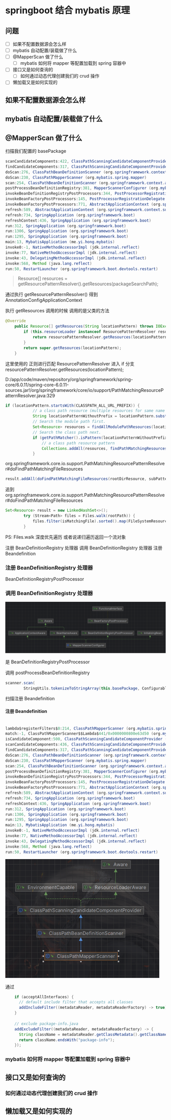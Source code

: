 # springboot 结合 mybatis 原理

## 问题

- [ ] 如果不配置数据源会怎么样
- [ ] mybatis 自动配置/装载做了什么
- [ ] @MapperScan 做了什么
  - [ ] mybatis 如何将 mapper 等配置加载到 spring 容器中
- [ ] 接口又是如何查询的
  - [ ] 如何通过动态代理创建我们的 crud 操作
- [ ] 懒加载又是如何实现的

## 如果不配置数据源会怎么样

## mybatis 自动配置/装载做了什么

## @MapperScan 做了什么

扫描我们配置的 basePackage

```java
scanCandidateComponents:422, ClassPathScanningCandidateComponentProvider (org.springframework.context.annotation)
findCandidateComponents:317, ClassPathScanningCandidateComponentProvider (org.springframework.context.annotation)
doScan:276, ClassPathBeanDefinitionScanner (org.springframework.context.annotation)
doScan:230, ClassPathMapperScanner (org.mybatis.spring.mapper)
scan:254, ClassPathBeanDefinitionScanner (org.springframework.context.annotation)
postProcessBeanDefinitionRegistry:381, MapperScannerConfigurer (org.mybatis.spring.mapper)
invokeBeanDefinitionRegistryPostProcessors:344, PostProcessorRegistrationDelegate (org.springframework.context.support)
invokeBeanFactoryPostProcessors:145, PostProcessorRegistrationDelegate (org.springframework.context.support)
invokeBeanFactoryPostProcessors:771, AbstractApplicationContext (org.springframework.context.support)
refresh:589, AbstractApplicationContext (org.springframework.context.support)
refresh:734, SpringApplication (org.springframework.boot)
refreshContext:436, SpringApplication (org.springframework.boot)
run:312, SpringApplication (org.springframework.boot)
run:1306, SpringApplication (org.springframework.boot)
run:1295, SpringApplication (org.springframework.boot)
main:13, MybatisApplication (me.yi.hong.mybatis)
invoke0:-1, NativeMethodAccessorImpl (jdk.internal.reflect)
invoke:77, NativeMethodAccessorImpl (jdk.internal.reflect)
invoke:43, DelegatingMethodAccessorImpl (jdk.internal.reflect)
invoke:568, Method (java.lang.reflect)
run:50, RestartLauncher (org.springframework.boot.devtools.restart)
```

> Resource[] resources = getResourcePatternResolver().getResources(packageSearchPath);

通过执行  getResourcePatternResolver() 得到 AnnotationConfigApplicationContext

执行 getResources 调用的时候 调用的是父类的方法

```java
@Override
    public Resource[] getResources(String locationPattern) throws IOException {
        if (this.resourceLoader instanceof ResourcePatternResolver resourcePatternResolver) {
            return resourcePatternResolver.getResources(locationPattern);
        }
        return super.getResources(locationPattern);
    }
```

这里使用的 正则进行匹配 ResourcePatternResolver
进入 if 分支
resourcePatternResolver.getResources(locationPattern);

D:/app/code/maven/repository/org/springframework/spring-core/6.0.11/spring-core-6.0.11-sources.jar!/org/springframework/core/io/support/PathMatchingResourcePatternResolver.java:329



```java
if (locationPattern.startsWith(CLASSPATH_ALL_URL_PREFIX)) {
			// a class path resource (multiple resources for same name possible)
			String locationPatternWithoutPrefix = locationPattern.substring(CLASSPATH_ALL_URL_PREFIX.length());
			// Search the module path first.
			Set<Resource> resources = findAllModulePathResources(locationPatternWithoutPrefix);
			// Search the class path next.
			if (getPathMatcher().isPattern(locationPatternWithoutPrefix)) {
				// a class path resource pattern
				Collections.addAll(resources, findPathMatchingResources(locationPattern));
			}
```

org.springframework.core.io.support.PathMatchingResourcePatternResolver#doFindPathMatchingFileResources



```java
result.addAll(doFindPathMatchingFileResources(rootDirResource, subPattern));
```



追到 
org.springframework.core.io.support.PathMatchingResourcePatternResolver#doFindPathMatchingFileResources

```java
Set<Resource> result = new LinkedHashSet<>();
        try (Stream<Path> files = Files.walk(rootPath)) {
            files.filter(isMatchingFile).sorted().map(FileSystemResource::new).forEach(result::add);
        }
```

PS: Files.walk 深度优先遍历 或者说递归遍历返回一个流对象

注册 BeanDefinitionRegistry 处理器
调用 BeanDefinitionRegistry 处理器
注册 Beandefinition

### 注册 BeanDefinitionRegistry 处理器

BeanDefinitionRegistryPostProcessor

### 调用 BeanDefinitionRegistry 处理器
![](https://raw.githubusercontent.com/HongXiaoHong/images/main/picture/20230905001741.png)

是 BeanDefinitionRegistryPostProcessor

调用 postProcessBeanDefinitionRegistry

```java
scanner.scan(
        StringUtils.tokenizeToStringArray(this.basePackage, ConfigurableApplicationContext.CONFIG_LOCATION_DELIMITERS));


```
扫描注册 Beandefinition



#### 注册 Beandefinition
```java

lambda$registerFilters$0:214, ClassPathMapperScanner (org.mybatis.spring.mapper)
match:-1, ClassPathMapperScanner$$Lambda$441/0x0000000800e63d50 (org.mybatis.spring.mapper)
isCandidateComponent:500, ClassPathScanningCandidateComponentProvider (org.springframework.context.annotation)
scanCandidateComponents:436, ClassPathScanningCandidateComponentProvider (org.springframework.context.annotation)
findCandidateComponents:317, ClassPathScanningCandidateComponentProvider (org.springframework.context.annotation)
doScan:276, ClassPathBeanDefinitionScanner (org.springframework.context.annotation)
doScan:230, ClassPathMapperScanner (org.mybatis.spring.mapper)
scan:254, ClassPathBeanDefinitionScanner (org.springframework.context.annotation)
postProcessBeanDefinitionRegistry:381, MapperScannerConfigurer (org.mybatis.spring.mapper)
invokeBeanDefinitionRegistryPostProcessors:344, PostProcessorRegistrationDelegate (org.springframework.context.support)
invokeBeanFactoryPostProcessors:145, PostProcessorRegistrationDelegate (org.springframework.context.support)
invokeBeanFactoryPostProcessors:771, AbstractApplicationContext (org.springframework.context.support)
refresh:589, AbstractApplicationContext (org.springframework.context.support)
refresh:734, SpringApplication (org.springframework.boot)
refreshContext:436, SpringApplication (org.springframework.boot)
run:312, SpringApplication (org.springframework.boot)
run:1306, SpringApplication (org.springframework.boot)
run:1295, SpringApplication (org.springframework.boot)
main:13, MybatisApplication (me.yi.hong.mybatis)
invoke0:-1, NativeMethodAccessorImpl (jdk.internal.reflect)
invoke:77, NativeMethodAccessorImpl (jdk.internal.reflect)
invoke:43, DelegatingMethodAccessorImpl (jdk.internal.reflect)
invoke:568, Method (java.lang.reflect)
run:50, RestartLauncher (org.springframework.boot.devtools.restart)

```
![](https://raw.githubusercontent.com/HongXiaoHong/images/main/picture/20230904235842.png)

通过 
```java
    if (acceptAllInterfaces) {
      // default include filter that accepts all classes
      addIncludeFilter((metadataReader, metadataReaderFactory) -> true);
    }

    // exclude package-info.java
    addExcludeFilter((metadataReader, metadataReaderFactory) -> {
      String className = metadataReader.getClassMetadata().getClassName();
      return className.endsWith("package-info");
    });
```



### mybatis 如何将 mapper 等配置加载到 spring 容器中

## 接口又是如何查询的

### 如何通过动态代理创建我们的 crud 操作

## 懒加载又是如何实现的